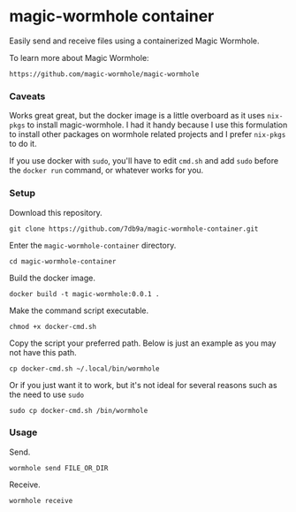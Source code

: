 # magic-wormhole container

Easily send and receive files using a containerized Magic Wormhole.

To learn more about Magic Wormhole:

`https://github.com/magic-wormhole/magic-wormhole`

### Caveats

Works great great, but the docker image is a little overboard as it uses `nix-pkgs` to install magic-wormhole. I had it handy because I use this formulation to install other packages on wormhole related projects and I prefer `nix-pkgs` to do it.

If you use docker with `sudo`, you'll have to edit `cmd.sh` and add `sudo` before the `docker run` command, or whatever works for you.

### Setup

Download this repository.

```
git clone https://github.com/7db9a/magic-wormhole-container.git
```

Enter the `magic-wormhole-container` directory.

```
cd magic-wormhole-container
```

Build the docker image.

```
docker build -t magic-wormhole:0.0.1 .
```

Make the command script executable.

```
chmod +x docker-cmd.sh
```

Copy the script your preferred path. Below is just an example as you may not have this path.

```
cp docker-cmd.sh ~/.local/bin/wormhole
```

Or if you just want it to work, but it's not ideal for several reasons such as the need to use `sudo`

```
sudo cp docker-cmd.sh /bin/wormhole
```

### Usage

Send.

```
wormhole send FILE_OR_DIR
```

Receive.

```
wormhole receive
```
